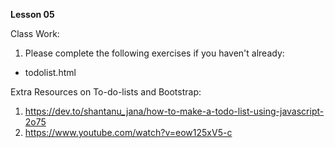 **Lesson 05**

Class Work:

1. Please complete the following exercises if you haven't already:

- todolist.html

Extra Resources on To-do-lists and Bootstrap:

1. https://dev.to/shantanu_jana/how-to-make-a-todo-list-using-javascript-2o75
2. https://www.youtube.com/watch?v=eow125xV5-c